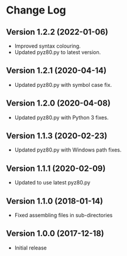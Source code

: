 # Change Log

## Version 1.2.2 (2022-01-06)
- Improved syntax colouring.
- Updated pyz80.py to latest version.

## Version 1.2.1 (2020-04-14)
- Updated pyz80.py with symbol case fix.

## Version 1.2.0 (2020-04-08)
- Updated pyz80.py with Python 3 fixes.

## Version 1.1.3 (2020-02-23)
- Updated pyz80.py with Windows path fixes.

## Version 1.1.1 (2020-02-09)
- Updated to use latest pyz80.py

## Version 1.1.0 (2018-01-14)
- Fixed assembling files in sub-directories

## Version 1.0.0 (2017-12-18)
- Initial release
